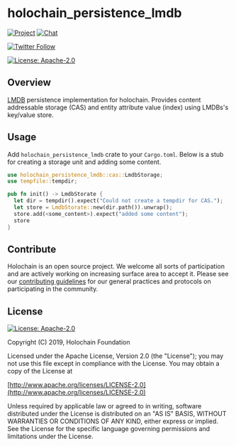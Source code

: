 # holochain_persistence_lmdb

[![Project](https://img.shields.io/badge/project-holochain-blue.svg?style=flat-square)](http://holochain.org/)
[![Chat](https://img.shields.io/badge/chat-chat%2eholochain%2enet-blue.svg?style=flat-square)](https://chat.holochain.net)

[![Twitter Follow](https://img.shields.io/twitter/follow/holochain.svg?style=social&label=Follow)](https://twitter.com/holochain)

[![License: Apache-2.0](https://img.shields.io/badge/License-Apache%202.0-blue.svg)](https://www.apache.org/licenses/LICENSE-2.0)

## Overview

[LMDB](http://www.lmdb.tech/doc/index.html) persistence implementation for holochain. Provides content addressable storage (CAS) and entity attribute value (index) using LMDBs's key/value store.

## Usage
Add `holochain_persistence_lmdb` crate to your `Cargo.toml`. Below is a stub for creating a storage unit and adding some content.

```rust
use holochain_persistence_lmdb::cas::LmdbStorage;
use tempfile::tempdir;

pub fn init() -> LmdbStorate {
  let dir = tempdir().expect("Could not create a tempdir for CAS.");
  let store = LmdbStorate::new(dir.path()).unwrap();
  store.add(<some_content>).expect("added some content");
  store
}
```


## Contribute

Holochain is an open source project.  We welcome all sorts of participation and are actively working on increasing surface area to accept it.  Please see our [contributing guidelines](https://github.com/holochain/org/blob/master/CONTRIBUTING.md) for our general practices and protocols on participating in the community.

## License
[![License: Apache-2.0](https://img.shields.io/badge/License-Apache%202.0-blue.svg)](https://www.apache.org/licenses/LICENSE-2.0)

Copyright (C) 2019, Holochain Foundation

Licensed under the Apache License, Version 2.0 (the "License");
you may not use this file except in compliance with the License.
You may obtain a copy of the License at

[http://www.apache.org/licenses/LICENSE-2.0](http://www.apache.org/licenses/LICENSE-2.0)

Unless required by applicable law or agreed to in writing, software
distributed under the License is distributed on an "AS IS" BASIS,
WITHOUT WARRANTIES OR CONDITIONS OF ANY KIND, either express or implied.
See the License for the specific language governing permissions and
limitations under the License.
